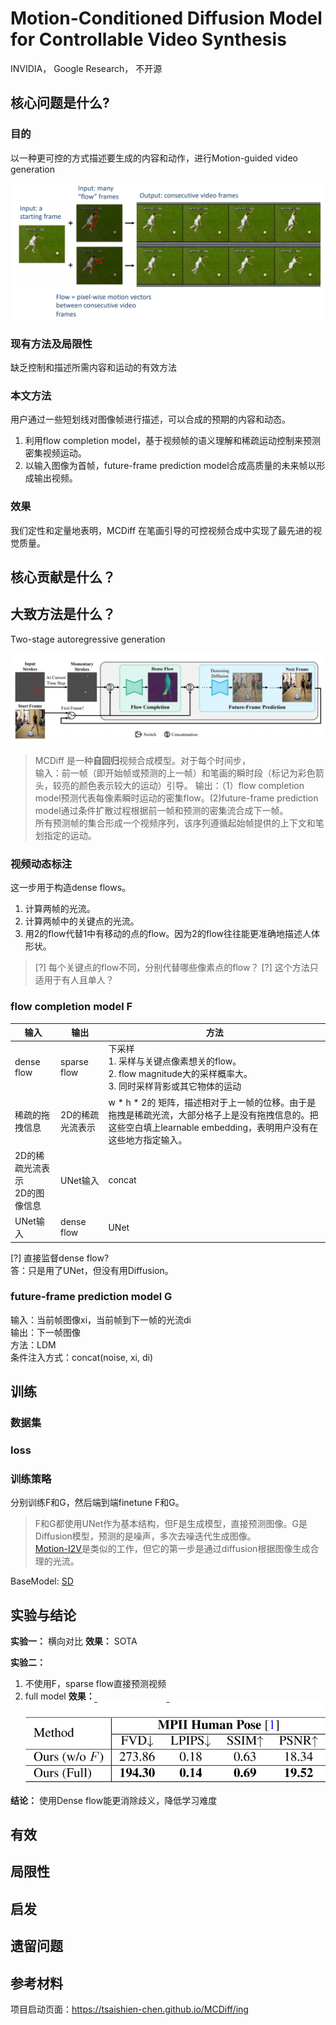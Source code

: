 # Motion-Conditioned Diffusion Model for Controllable Video Synthesis

INVIDIA， Google Research， 不开源

## 核心问题是什么?

### 目的

以一种更可控的方式描述要生成的内容和动作，进行Motion-guided video generation

![](./assets/08-136.png) 

### 现有方法及局限性

缺乏控制和描述所需内容和运动的有效方法

### 本文方法

用户通过一些短划线对图像帧进行描述，可以合成的预期的内容和动态。
1. 利用flow completion model，基于视频帧的语义理解和稀疏运动控制来预测密集视频运动。
2. 以输入图像为首帧，future-frame prediction model合成高质量的未来帧以形成输出视频。

### 效果

我们定性和定量地表明，MCDiff 在笔画引导的可控视频合成中实现了最先进的视觉质量。

## 核心贡献是什么？

## 大致方法是什么？

Two-stage autoregressive generation

![](./assets/08-137.png) 

> MCDiff 是一种**自回归**视频合成模型。对于每个时间步，  
输入：前一帧（即开始帧或预测的上一帧）和笔画的瞬时段（标记为彩色箭头，较亮的颜色表示较大的运动）引导。
输出：（1）flow completion model预测代表每像素瞬时运动的密集flow。(2)future-frame prediction model通过条件扩散过程根据前一帧和预测的密集流合成下一帧。  
所有预测帧的集合形成一个视频序列，该序列遵循起始帧提供的上下文和笔划指定的运动。 

### 视频动态标注

这一步用于构造dense flows。

1. 计算两帧的光流。  
2. 计算两帧中的关键点的光流。  
3. 用2的flow代替1中有移动的点的flow。因为2的flow往往能更准确地描述人体形状。

> [?] 每个关键点的flow不同，分别代替哪些像素点的flow？
[?] 这个方法只适用于有人且单人？

### flow completion model F

|输入|输出|方法|
|---|---|---|
|dense flow|sparse flow|下采样<br>1. 采样与关键点像素想关的flow。<br> 2. flow magnitude大的采样概率大。 <br> 3. 同时采样背影或其它物体的运动|
|稀疏的拖拽信息|2D的稀疏光流表示|w * h * 2的 矩阵，描述相对于上一帧的位移。由于是拖拽是稀疏光流，大部分格子上是没有拖拽信息的。把这些空白填上learnable embedding，表明用户没有在这些地方指定输入。|
|2D的稀疏光流表示<br>2D的图像信息|UNet输入|concat|
|UNet输入|dense flow|UNet|

[?] 直接监督dense flow?  
答：只是用了UNet，但没有用Diffusion。  

### future-frame prediction model G

输入：当前帧图像xi，当前帧到下一帧的光流di  
输出：下一帧图像  
方法：LDM  
条件注入方式：concat(noise, xi, di)

## 训练

### 数据集

### loss

### 训练策略

分别训练F和G，然后端到端finetune F和G。  

> F和G都使用UNet作为基本结构，但F是生成模型，直接预测图像。G是Diffusion模型，预测的是噪声，多次去噪迭代生成图像。  
> [Motion-I2V](https://caterpillarstudygroup.github.io/ReadPapers/44.html)是类似的工作，但它的第一步是通过diffusion根据图像生成合理的光流。  

BaseModel: [SD](./45.md)

## 实验与结论

**实验一：** 横向对比 
**效果：** SOTA  

**实验二：**

1. 不使用F，sparse flow直接预测视频
2. full model
**效果：** ![](./assets/990ff4d7ad737d96817868c2b374dd03_6_Table_2_1539148268.png)    

**结论：** 使用Dense flow能更消除歧义，降低学习难度

## 有效

## 局限性

## 启发

## 遗留问题

## 参考材料

项目启动页面：https://tsaishien-chen.github.io/MCDiff/ing
